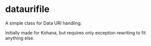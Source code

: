 dataurifile
===========

A simple class for Data URI handling.

Initially made for Kohana, but requires only exception rewriting to fit
anything else.